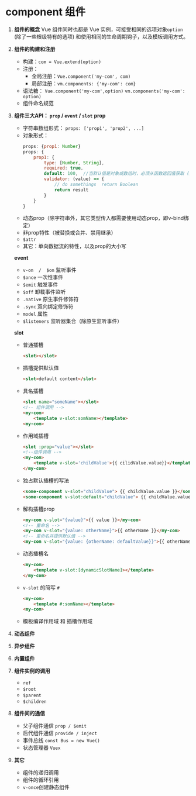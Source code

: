 # component 组件

1. **组件的概念**
    Vue 组件同时也都是 Vue 实例，可接受相同的选项对象`option` (除了一些根级特有的选项) 和使用相同的生命周期钩子，以及模板调用方式。
1. **组件的构建和注册**
    - 构建：`com = Vue.extend(option)`
    - 注册：
        - 全局注册：`Vue.component('my-com', com)`
        - 局部注册：`vm.components: {'my-com': com}`
    - 语法糖： `Vue.component('my-com',option)`   `vm.components('my-com': option)`
    - 组件命名规范

1. **组件三大API： `prop`  /  `event`  /  `slot`**
    **prop**

    - 字符串数组形式： `props: ['prop1', 'prop2', ...]`
    - 对象形式： 
        ```js
        props: {prop1: Number}
        props: {
            prop1: {
                type: [Number, String],
                required: true,
                default: 100,  //当默认值是对象或数组时，必须从函数返回值获取 () => { return value }
                validator: (value) => {
                    // do somethings  return Boolean
                    return result
                }
            }
        }
        ```
    - 动态prop（除字符串外，其它类型传入都需要使用动态prop，即v-bind绑定）
    - 非prop特性（被替换或合并、禁用继承）
    - `$attr`
    - 其它：单向数据流的特性，以及prop的大小写

    **event**
    - `v-on  /  $on` 监听事件
    - `$once`  一次性事件
    - `$emit` 触发事件
    - `$off`  卸载事件监听
    - `.native` 原生事件修饰符
    - `.sync`  双向绑定修饰符
    - `model` 属性
    - `$listeners` 监听器集合（除原生监听事件）

    **slot**
    - 普通插槽 
        ```html
        <slot></slot>
        ```
    - 插槽提供默认值 
        ```html
        <slot>default content</slot>
        ```
    - 具名插槽 
        ```html
        <slot name="someName"></slot>
        <!-- 组件调用 -->
        <my-com>
            <template v-slot:somName></template>
        <my-com>
        ```
    - 作用域插槽 
        ```html
        <slot :prop="value"></slot>
        <!--组件调用 -->
        <my-com>
            <template v-slot='childValue'>{{ cilidValue.value}}</template>
        </my-com>
        ```
    - 独占默认插槽的写法
        ```html
        <some-component v-slot="childValue"> {{ childValue.value }}</some-component>
        <some-component v-slot:default="childValue"> {{ childValue.value }}</some-component>
        ```
    - 解构插槽prop
        ```html
        <my-com v-slot="{value}">{{ value }}</my-com>
        <!-- 重命名 -->
        <my-com v-slot="{value: otherName}">{{ otherName }}</my-com>
        <!-- 重命名并提供默认值 -->
        <my-com v-slot="{value: {otherName: defaultValue}}">{{ otherName }}</my-com> 
        ```
    - 动态插槽名
        ```html
        <my-com>
            <template v-slot:[dynamicSlotName]></template>
        </my-com>
        ```
    - `v-slot` 的简写 `#`
        ```html
        <my-com>
            <template #:somName></template>
        <my-com>
        ```
    - 模板编译作用域 和 插槽作用域

1. **动态组件**
1. **异步组件**
1. **内置组件**

1. **组件实例的调用**
    - `ref`
    - `$root`
    - `$parent`
    - `$children`

1. **组件间的通信**
    - 父子组件通信 `prop / $emit`
    - 后代组件通信 `provide / inject`
    - 事件总线 `const Bus = new Vue()`
    - 状态管理器 `Vuex`

1. **其它**
    - 组件的递归调用
    - 组件的循环引用
    - `v-once`创建静态组件

